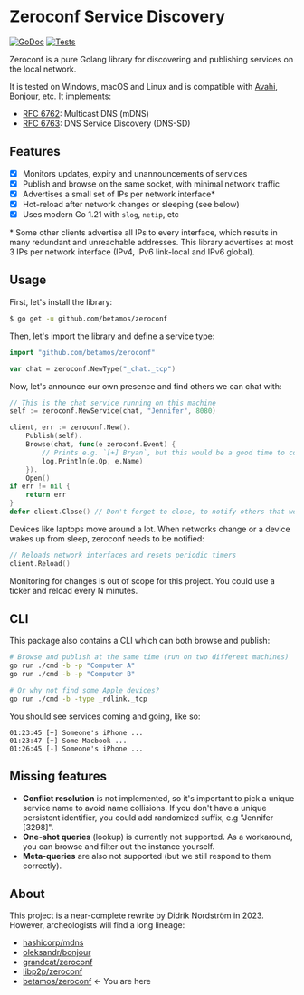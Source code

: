 Zeroconf Service Discovery
==========================
[![GoDoc](https://godoc.org/github.com/betamos/zeroconf?status.svg)](https://godoc.org/github.com/betamos/zeroconf)
[![Tests](https://github.com/betamos/zeroconf/actions/workflows/go-test.yml/badge.svg)](https://github.com/betamos/zeroconf/actions/workflows/go-test.yml)

Zeroconf is a pure Golang library for discovering and publishing services on the local network.

It is tested on Windows, macOS and Linux and is compatible with [Avahi](http://avahi.org/),
[Bonjour](https://developer.apple.com/bonjour/), etc. It implements:

- [RFC 6762](https://tools.ietf.org/html/rfc6762): Multicast DNS (mDNS)
- [RFC 6763](https://tools.ietf.org/html/rfc6763): DNS Service Discovery (DNS-SD)

## Features

* [x] Monitors updates, expiry and unannouncements of services
* [x] Publish and browse on the same socket, with minimal network traffic
* [x] Advertises a small set of IPs per network interface\*
* [x] Hot-reload after network changes or sleeping (see below)
* [x] Uses modern Go 1.21 with `slog`, `netip`, etc

\* Some other clients advertise all IPs to every interface, which results in many
redundant and unreachable addresses. This library advertises at most 3 IPs per network interface
(IPv4, IPv6 link-local and IPv6 global).

## Usage

First, let's install the library:

```bash
$ go get -u github.com/betamos/zeroconf
```

Then, let's import the library and define a service type:

```go
import "github.com/betamos/zeroconf"

var chat = zeroconf.NewType("_chat._tcp")
```

Now, let's announce our own presence and find others we can chat with:

```go
// This is the chat service running on this machine
self := zeroconf.NewService(chat, "Jennifer", 8080)

client, err := zeroconf.New().
    Publish(self).
    Browse(chat, func(e zeroconf.Event) {
        // Prints e.g. `[+] Bryan`, but this would be a good time to connect to the peer!
        log.Println(e.Op, e.Name)
    }).
    Open()
if err != nil {
    return err
}
defer client.Close() // Don't forget to close, to notify others that we're going away
```

Devices like laptops move around a lot. When networks change or a device wakes up from sleep,
zeroconf needs to be notified:

```go
// Reloads network interfaces and resets periodic timers
client.Reload()
```

Monitoring for changes is out of scope for this project. You could use a ticker and reload
every N minutes.

## CLI

This package also contains a CLI which can both browse and publish:

```bash
# Browse and publish at the same time (run on two different machines)
go run ./cmd -b -p "Computer A"
go run ./cmd -b -p "Computer B"

# Or why not find some Apple devices?
go run ./cmd -b -type _rdlink._tcp
```

You should see services coming and going, like so:

```
01:23:45 [+] Someone's iPhone ...
01:23:47 [+] Some Macbook ...
01:26:45 [-] Someone's iPhone ...
```

## Missing features

- **Conflict resolution** is not implemented, so it's important to pick a unique service name to
  avoid name collisions. If you don't have a unique persistent identifier, you could add randomized
  suffix, e.g "Jennifer [3298]".
- **One-shot queries** (lookup) is currently not supported. As a workaround, you can browse
  and filter out the instance yourself.
- **Meta-queries** are also not supported (but we still respond to them correctly).

## About

This project is a near-complete rewrite by Didrik Nordström in 2023.
However, archeologists will find a long lineage:

- [hashicorp/mdns](https://github.com/hashicorp/mdns)
- [oleksandr/bonjour](https://github.com/oleksandr/bonjour)
- [grandcat/zeroconf](https://github.com/grandcat/zeroconf)
- [libp2p/zeroconf](https://github.com/libp2p/zeroconf)
- [betamos/zeroconf](https://github.com/betamos/zeroconf) <- You are here
